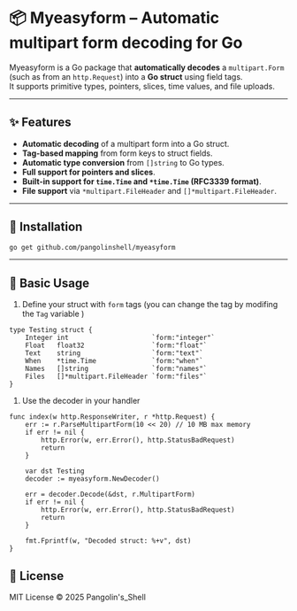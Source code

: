 # 📦 Myeasyform – Automatic multipart form decoding for Go

Myeasyform is a Go package that **automatically decodes** a `multipart.Form` (such as from an `http.Request`) into a **Go struct** using field tags.  
It supports primitive types, pointers, slices, time values, and file uploads.

---

## ✨ Features

- **Automatic decoding** of a multipart form into a Go struct.
- **Tag-based mapping** from form keys to struct fields.
- **Automatic type conversion** from `[]string` to Go types.
- **Full support for pointers and slices**.
- **Built-in support for `time.Time` and `*time.Time` (RFC3339 format)**.
- **File support** via `*multipart.FileHeader` and `[]*multipart.FileHeader`.

---

## 📝 Installation

```bash
go get github.com/pangolinshell/myeasyform
```
---

## 🚀 Basic Usage

1. Define your struct with `form` tags (you can change the tag by modifing the `Tag` variable )
```golang 
type Testing struct {
    Integer int                     `form:"integer"`
    Float   float32                 `form:"float"`
    Text    string                  `form:"text"`
    When    *time.Time              `form:"when"`
    Names   []string                `form:"names"`
    Files   []*multipart.FileHeader `form:"files"`
}
```
1. Use the decoder in your handler

```golang
func index(w http.ResponseWriter, r *http.Request) {
    err := r.ParseMultipartForm(10 << 20) // 10 MB max memory
    if err != nil {
        http.Error(w, err.Error(), http.StatusBadRequest)
        return
    }

    var dst Testing
    decoder := myeasyform.NewDecoder()

    err = decoder.Decode(&dst, r.MultipartForm)
    if err != nil {
        http.Error(w, err.Error(), http.StatusBadRequest)
        return
    }

    fmt.Fprintf(w, "Decoded struct: %+v", dst)
}
```

## 📜 License
MIT License © 2025 Pangolin's_Shell
